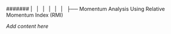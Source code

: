 ####### |   |   |   |   |   |   ├── Momentum Analysis Using Relative Momentum Index (RMI)

*Add content here*